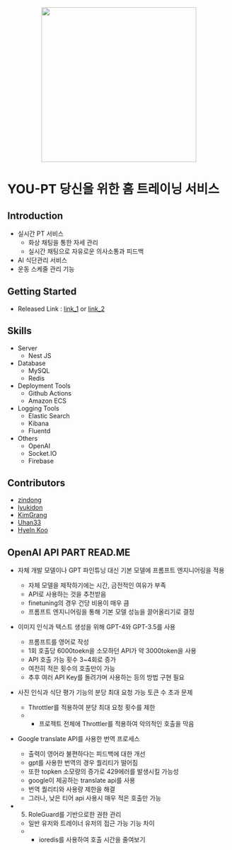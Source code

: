 <div align="center">
  <img src="https://github.com/you-pt/fe/assets/64675543/bc080107-966b-4738-86ee-263ae2a1a650" width="350px" />
</div>

# YOU-PT 당신을 위한 홈 트레이닝 서비스

## Introduction
- 실시간 PT 서비스
  - 화상 채팅을 통한 자세 관리
  - 실시간 채팅으로 자유로운 의사소통과 피드백
- AI 식단관리 서비스
- 운동 스케줄 관리 기능

## Getting Started
- Released Link : [link_1](https://jd-develop.shop/) or [link_2](https://youpt.netlify.app/)

## Skills
- Server
  - Nest JS
- Database
  - MySQL
  - Redis
- Deployment Tools
  - Github Actions
  - Amazon ECS
- Logging Tools
  - Elastic Search
  - Kibana
  - Fluentd
- Others
  - OpenAI
  - Socket.IO
  - Firebase

## Contributors
  - [zindong](https://github.com/Jindonglee)
  - [lyukidon](https://github.com/lyukidon)
  - [KimGrang](https://github.com/KimGrang)
  - [Uhan33](https://github.com/Uhan33)
  - [HyeIn Koo](https://github.com/ghi3621)


## OpenAI API PART READ.ME
 - 자체 개발 모델이나 GPT 파인튜닝 대신 기본 모델에 프롬프트 엔지니어링을 적용
    - 자체 모델을 제작하기에는 시간, 금전적인 여유가 부족
    - API로 사용하는 것을 추천받음
    - finetuning의 경우 건당 비용이 매우 큼
    - 프롬프트 엔지니어링을 통해 기본 모델 성능을 끌어올리기로 결정
        
 - 이미지 인식과 텍스트 생성을 위해 GPT-4와 GPT-3.5를 사용
    - 프롬프트를 영어로 작성
    - 1회 호출당 6000toekn을 소모하던 API가 약 3000token을 사용
    - API 호출 가능 횟수 3~4회로 증가
    - 여전히 적은 횟수의 호출만이 가능
    - 추후 여러 API Key를 돌려가며 사용하는 등의 방법 구현 필요
        
 - 사진 인식과 식단 평가 기능의 분당 최대 요청 가능 토큰 수 초과 문제
    - Throttler를 적용하여 분당 최대 요청 횟수를 제한
    - - 프로젝트 전체에 Throttler를 적용하여 악의적인 호출을 막음
        
 - Google translate API를 사용한 번역 프로세스
    - 출력이 영어라 불편하다는 피드백에 대한 개선
    - gpt를 사용한 번역의 경우 퀄리티가 떨어짐
    - 또한 topken 소모량의 증가로 429에러를 발생시킬 가능성
    - google이 제공하는 translate api를 사용
    - 번역 퀄리티와 사용량 제한을 해결
    - 그러나, 낮은 티어 api 사용시 매우 적은 호출만 가능

 - 5. RoleGuard를 기반으로한 권한 관리
    - 일반 유저와 트레이너 유저의 접근 가능 기능 차이
    - - ioredis를 사용하여 호출 시간을 줄여보기

